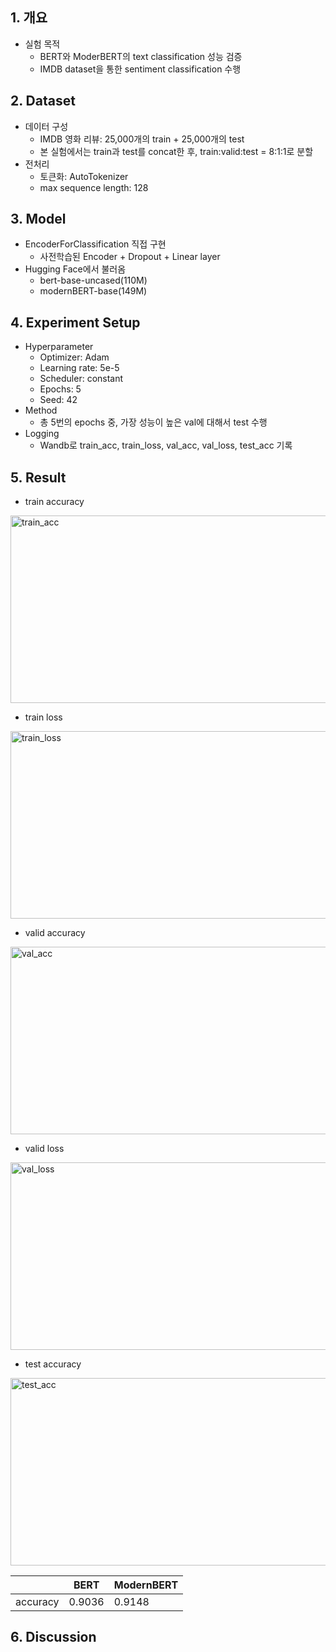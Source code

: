 ## 1. 개요
- 실험 목적
  - BERT와 ModerBERT의 text classification 성능 검증
  - IMDB dataset을 통한 sentiment classification 수행

## 2. Dataset
- 데이터 구성
  - IMDB 영화 리뷰: 25,000개의 train + 25,000개의 test
  - 본 실험에서는 train과 test를 concat한 후, train:valid:test = 8:1:1로 분할
- 전처리
  - 토큰화: AutoTokenizer
  - max sequence length: 128
## 3. Model
- EncoderForClassification 직접 구현
  - 사전학습된 Encoder + Dropout + Linear layer
- Hugging Face에서 불러옴
  - bert-base-uncased(110M)
  - modernBERT-base(149M)
## 4. Experiment Setup
- Hyperparameter
  - Optimizer: Adam
  - Learning rate: 5e-5
  - Scheduler: constant
  - Epochs: 5
  - Seed: 42
- Method
  - 총 5번의 epochs 중, 가장 성능이 높은 val에 대해서 test 수행
- Logging
  - Wandb로 train_acc, train_loss, val_acc, val_loss, test_acc 기록
## 5. Result
- train accuracy
<img width="600" height="300" alt="train_acc" src="https://github.com/user-attachments/assets/37e0a970-1b14-46d8-9ad3-b2273e23a389" />

- train loss
<img width="600" height="300" alt="train_loss" src="https://github.com/user-attachments/assets/791e2b4b-6b1e-4fa6-819e-a858cc531214" />

- valid accuracy
<img width="600" height="300" alt="val_acc" src="https://github.com/user-attachments/assets/71d3688d-0a41-4592-ac78-b3e2ffb1bcb6" />

- valid loss
<img width="600" height="300" alt="val_loss" src="https://github.com/user-attachments/assets/c6b5091e-408c-46bc-ac4b-b3df7d8a33e9" />

- test accuracy
<img width="600" height="300" alt="test_acc" src="https://github.com/user-attachments/assets/e440541e-b761-488c-8640-7b3b3e21475e" />

| | BERT | ModernBERT |
|---|---|---|
| accuracy | 0.9036 | 0.9148 |
## 6. Discussion
